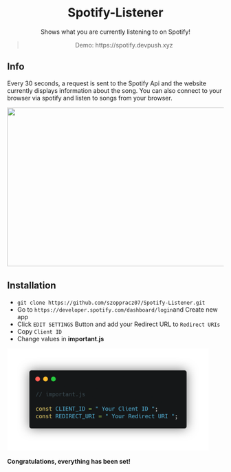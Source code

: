 <div align="center">
<h1>Spotify-Listener</h1>

Shows what you are currently listening to on Spotify!
<blockquote>
    Demo: https://spotify.devpush.xyz
</blockquote>
</div>

## Info

Every 30 seconds, a request is sent to the Spotify Api and the website currently displays information about the song.
You can also connect to your browser via spotify and listen to songs from your browser.

<div align="center">
    <img src="https://github.com/szoppracz07/Spotify-Listener/blob/main/README%20FILES/demo.gif" width="656" height="369" />
</div>

## Installation
- `git clone https://github.com/szoppracz07/Spotify-Listener.git`
- Go to `https://developer.spotify.com/dashboard/login`and Create new app
- Click `EDIT SETTINGS` Button and add your Redirect URL to `Redirect URIs`
- Copy `Client ID`
- Change values in **important.js**
<img src="https://github.com/szoppracz07/Spotify-Listener/blob/main/README%20FILES/important.png" width="469" height="237" />

**Congratulations, everything has been set!** 